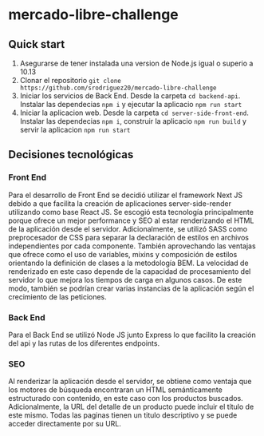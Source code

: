# mercado-libre-challenge

## Quick start

1.  Asegurarse de tener instalada una version de Node.js igual o superio a 10.13
2.  Clonar el repositorio `git clone https://github.com/srodriguez20/mercado-libre-challenge`
3.  Iniciar los servicios de Back End. Desde la carpeta `cd backend-api`. Instalar las dependecias `npm i` y ejecutar la aplicacio `npm run start`
4.  Iniciar la aplicacion web. Desde la carpeta `cd server-side-front-end`. Instalar las dependecias `npm i`, construir la aplicacio `npm run build` y servir la aplicacion `npm run start`

## Decisiones tecnológicas

### Front End

Para el desarrollo de Front End se decidió utilizar el framework Next JS debido a que facilita la creación de aplicaciones server-side-render utilizando como base React JS. Se escogió esta tecnología principalmente porque ofrece un mejor performance y SEO al estar renderizando el HTML de la aplicación desde el servidor. Adicionalmente, se utilizó SASS como preprocesador de CSS para separar la declaración de estilos en archivos independientes por cada componente. También aprovechando las ventajas que ofrece como el uso de variables, mixins y composición de estilos orientando la definición de clases a la metodología BEM.
La velocidad de renderizado en este caso depende de la capacidad de procesamiento del servidor lo que mejora los tiempos de carga en algunos casos. De este modo, también se podrían crear varias instancias de la aplicación según el crecimiento de las peticiones.

### Back End

Para el Back End se utilizó Node JS junto Express lo que facilito la creación del api y las rutas de los diferentes endpoints.

### SEO

Al renderizar la aplicación desde el servidor, se obtiene como ventaja que los motores de búsqueda encontraran un HTML semánticamente estructurado con contenido, en este caso con los productos buscados. Adicionalmente, la URL del detalle de un producto puede incluir el título de este mismo. Todas las paginas tienen un titulo descriptivo y se puede acceder directamente por su URL.
